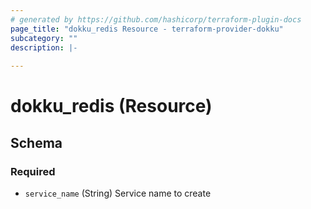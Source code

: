 ```yaml
---
# generated by https://github.com/hashicorp/terraform-plugin-docs
page_title: "dokku_redis Resource - terraform-provider-dokku"
subcategory: ""
description: |-
  
---
```


# dokku_redis (Resource)





<!-- schema generated by tfplugindocs -->
## Schema

### Required

- `service_name` (String) Service name to create
